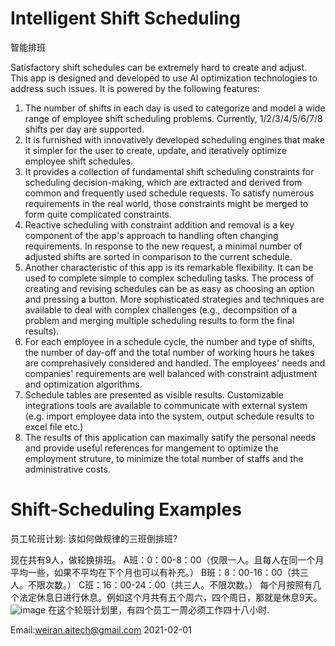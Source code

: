 
# Intelligent Shift Scheduling 
智能排班

Satisfactory shift schedules can be extremely hard to create and adjust. This app is designed and developed to use AI optimization technologies to address such issues. It is powered by the following features:
1. The number of shifts in each day is used to categorize and model a wide range of employee shift scheduling problems. Currently, 1/2/3/4/5/6/7/8 shifts per day are supported.
2. It is furnished with innovatively developed scheduling engines that make it simpler for the user to create, update, and iteratively optimize employee shift schedules.
3. It provides a collection of fundamental shift scheduling constraints for scheduling decision-making, which are extracted and derived from common and frequently used schedule requests. To satisfy numerous requirements in the real world, those constraints might be merged to form quite complicated constraints.
4. Reactive scheduling with constraint addition and removal is a key component of the app's approach to handling often changing requirements. In response to the new request, a minimal number of adjusted shifts are sorted in comparison to the current schedule.
5. Another characteristic of this app is its remarkable flexibility. It can be used to complete simple to complex scheduling tasks. The process of creating and revising schedules can be as easy as choosing an option and pressing a button. More sophisticated strategies and techniques are available to deal with complex challenges (e.g., decompsition of a problem and merging multiple scheduling results to form the final results).
6. For each employee in a schedule cycle, the number and type of shifts, the number of day-off and the total number of working hours he takes are comprehasively considered and handled. The employees' needs and companies' requirements are well balanced with constraint adjustment and optimization algorithms.
7. Schedule tables are presented as visible results. Customizable integrations tools are available to communicate with external system (e.g. import employee data into the system, output schedule results to excel file etc.)
8. The results of this application can maximally satify the personal needs and provide useful references for mangement to optimize the employment struture, to minimize the total number of staffs and the administrative costs.

# Shift-Scheduling Examples
员工轮班计划: 该如何做规律的三班倒排班?

现在共有9人，做轮换排班。
A班：0：00-8：00（仅限一人。且每人在同一个月平均一些，如果不平均在下个月也可以有补充。）
B班：8：00-16：00（共三人。不限次数。）
C班：16：00-24：00（共三人。不限次数。）
每个月按照有几个法定休息日进行休息。例如这个月共有五个周六，四个周日，那就是休息9天。
![image](https://user-images.githubusercontent.com/84350533/119012794-a5a1a800-b996-11eb-8254-cbe54cebc874.png)
在这个轮班计划里，有四个员工一周必须工作四十八小时.

Email:weiran.aitech@gmail.com 2021-02-01
